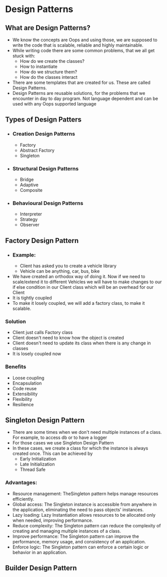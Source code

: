 # Design Patterns

## What are Design Patterns?

- We know the concepts are Oops and using those, we are supposed to write the code that is scalable, reliable and highly maintainable.
- While writing code there are some common problems, that we all get stuck with:
  - How do we create the classes?
  - How to instantiate
  - How do we structure them?
  - How do the classes interact
- There are some templates that are created for us. These are called Design Patterns.
- Design Patterns are reusable solutions, for the problems that we encounter in day to day program. Not language dependent and can be used with any Oops supported language

## Types of Design Patters

- ### Creation Design Patterns
  - Factory
  - Abstract Factory
  - Singleton
- ### Structural Design Patterns
  - Bridge
  - Adaptive
  - Composite
- ### Behavioural Design Patterns
  - Interpreter
  - Strategy
  - Observer

## Factory Design Pattern

- ### Example:
  - Client has asked you to create a vehicle library
  - Vehicle can be anything, car, bus, bike
- We have created an orthodox way of doing it. Now if we need to scale/extend it to different Vehicles we will have to make changes to our if else condition in our Client class which will be an overhead for our Client
- It is tightly coupled
- To make it losely coupled, we will add a factory class, to make it scalable.

### Solution

- Client just calls Factory class
- Client doesn't need to know how the object is created
- Client doesn't need to update its class when there is any change in classes
- It is losely coupled now

### Benefits

- Loose coupling
- Encapsulation
- Code reuse
- Extensibility
- Flexibility
- Resilience

## Singleton Design Pattern

- There are some times when we don't need multiple instances of a class. For example, to access db or to have a logger
- For those cases we use Singleton Design Pattern
- In these cases, we create a class for which the instance is always created once. This can be achieved by
  - Early Initialization
  - Late Initialization
  - Thread Safe

### Advantages:

- Resource management: TheSingleton pattern helps manage resources efficiently.
- Global access: The Singleton instance is accessible from anywhere in the application, eliminating the need to pass objects' instances.
- Lazy loading: Lazy Instantiation allows resources to be allocated only when needed, improving performance.
- Reduce complexity: The Singleton pattern can reduce the complexity of creating and managing multiple instances of a class.
- Improve performance: The Singleton pattern can improve the performance, memory usage, and consistency of an application.
- Enforce logic: The Singleton pattern can enforce a certain logic or behavior in an application.

## Builder Design Pattern

